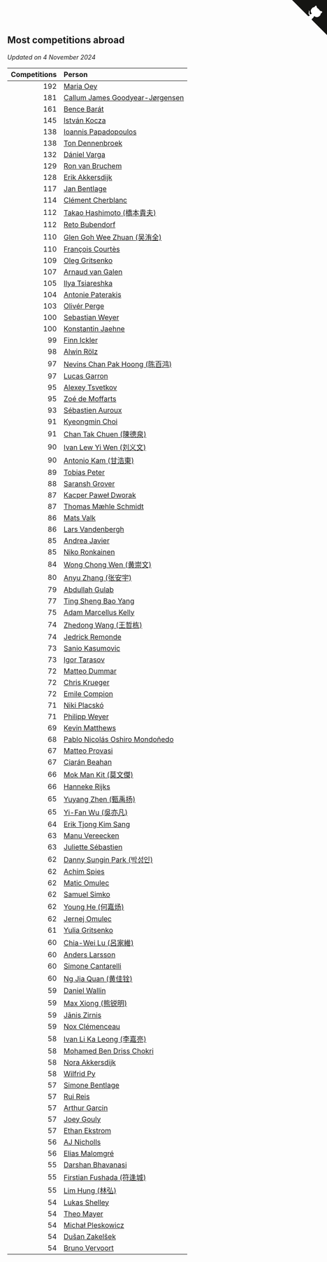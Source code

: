 ## Most competitions abroad

*Updated on  4 November 2024*

| Competitions | Person |
| ---: | :--- |
| 192 | [Maria Oey](https://www.worldcubeassociation.org/persons/2007OEYM01) |
| 181 | [Callum James Goodyear-Jørgensen](https://www.worldcubeassociation.org/persons/2012GOOD02) |
| 161 | [Bence Barát](https://www.worldcubeassociation.org/persons/2008BARA01) |
| 145 | [István Kocza](https://www.worldcubeassociation.org/persons/2005KOCZ01) |
| 138 | [Ioannis Papadopoulos](https://www.worldcubeassociation.org/persons/2013PAPA01) |
| 138 | [Ton Dennenbroek](https://www.worldcubeassociation.org/persons/2003DENN01) |
| 132 | [Dániel Varga](https://www.worldcubeassociation.org/persons/2008VARG01) |
| 129 | [Ron van Bruchem](https://www.worldcubeassociation.org/persons/2003BRUC01) |
| 128 | [Erik Akkersdijk](https://www.worldcubeassociation.org/persons/2005AKKE01) |
| 117 | [Jan Bentlage](https://www.worldcubeassociation.org/persons/2010BENT01) |
| 114 | [Clément Cherblanc](https://www.worldcubeassociation.org/persons/2014CHER05) |
| 112 | [Takao Hashimoto (橋本貴夫)](https://www.worldcubeassociation.org/persons/2007HASH01) |
| 112 | [Reto Bubendorf](https://www.worldcubeassociation.org/persons/2012BUBE01) |
| 110 | [Glen Goh Wee Zhuan (吴洧全)](https://www.worldcubeassociation.org/persons/2015ZHUA01) |
| 110 | [François Courtès](https://www.worldcubeassociation.org/persons/2008COUR01) |
| 109 | [Oleg Gritsenko](https://www.worldcubeassociation.org/persons/2011GRIT01) |
| 107 | [Arnaud van Galen](https://www.worldcubeassociation.org/persons/2006GALE01) |
| 105 | [Ilya Tsiareshka](https://www.worldcubeassociation.org/persons/2012TERE01) |
| 104 | [Antonie Paterakis](https://www.worldcubeassociation.org/persons/2012PATE01) |
| 103 | [Olivér Perge](https://www.worldcubeassociation.org/persons/2007PERG01) |
| 100 | [Sebastian Weyer](https://www.worldcubeassociation.org/persons/2010WEYE02) |
| 100 | [Konstantin Jaehne](https://www.worldcubeassociation.org/persons/2015JAEH01) |
| 99 | [Finn Ickler](https://www.worldcubeassociation.org/persons/2012ICKL01) |
| 98 | [Alwin Rölz](https://www.worldcubeassociation.org/persons/2016ROLZ01) |
| 97 | [Nevins Chan Pak Hoong (陈百鸿)](https://www.worldcubeassociation.org/persons/2010CHAN20) |
| 97 | [Lucas Garron](https://www.worldcubeassociation.org/persons/2006GARR01) |
| 95 | [Alexey Tsvetkov](https://www.worldcubeassociation.org/persons/2017TSVE02) |
| 95 | [Zoé de Moffarts](https://www.worldcubeassociation.org/persons/2010MOFF02) |
| 93 | [Sébastien Auroux](https://www.worldcubeassociation.org/persons/2008AURO01) |
| 91 | [Kyeongmin Choi](https://www.worldcubeassociation.org/persons/2017CHOI07) |
| 91 | [Chan Tak Chuen (陳德泉)](https://www.worldcubeassociation.org/persons/2007CHUE01) |
| 90 | [Ivan Lew Yi Wen (刘义文)](https://www.worldcubeassociation.org/persons/2012WENI01) |
| 90 | [Antonio Kam (甘浩東)](https://www.worldcubeassociation.org/persons/2017TUNG13) |
| 89 | [Tobias Peter](https://www.worldcubeassociation.org/persons/2014PETE03) |
| 88 | [Saransh Grover](https://www.worldcubeassociation.org/persons/2014GROV01) |
| 87 | [Kacper Paweł Dworak](https://www.worldcubeassociation.org/persons/2020DWOR01) |
| 87 | [Thomas Mæhle Schmidt](https://www.worldcubeassociation.org/persons/2013SCHM02) |
| 86 | [Mats Valk](https://www.worldcubeassociation.org/persons/2007VALK01) |
| 86 | [Lars Vandenbergh](https://www.worldcubeassociation.org/persons/2003VAND01) |
| 85 | [Andrea Javier](https://www.worldcubeassociation.org/persons/2010JAVI01) |
| 85 | [Niko Ronkainen](https://www.worldcubeassociation.org/persons/2010RONK01) |
| 84 | [Wong Chong Wen (黄崇文)](https://www.worldcubeassociation.org/persons/2014WENW01) |
| 80 | [Anyu Zhang (张安宇)](https://www.worldcubeassociation.org/persons/2012ZHAN08) |
| 79 | [Abdullah Gulab](https://www.worldcubeassociation.org/persons/2014GULA02) |
| 77 | [Ting Sheng Bao Yang](https://www.worldcubeassociation.org/persons/2008BAOY01) |
| 75 | [Adam Marcellus Kelly](https://www.worldcubeassociation.org/persons/2016KELL10) |
| 74 | [Zhedong Wang (王哲栋)](https://www.worldcubeassociation.org/persons/2015WANG83) |
| 74 | [Jedrick Remonde](https://www.worldcubeassociation.org/persons/2008REMO01) |
| 73 | [Sanio Kasumovic](https://www.worldcubeassociation.org/persons/2009KASU01) |
| 73 | [Igor Tarasov](https://www.worldcubeassociation.org/persons/2016TARA04) |
| 72 | [Matteo Dummar](https://www.worldcubeassociation.org/persons/2017DUMM01) |
| 72 | [Chris Krueger](https://www.worldcubeassociation.org/persons/2006KRUE01) |
| 72 | [Emile Compion](https://www.worldcubeassociation.org/persons/2007COMP01) |
| 71 | [Niki Placskó](https://www.worldcubeassociation.org/persons/2008PLAC01) |
| 71 | [Philipp Weyer](https://www.worldcubeassociation.org/persons/2010WEYE01) |
| 69 | [Kevin Matthews](https://www.worldcubeassociation.org/persons/2010MATT02) |
| 68 | [Pablo Nicolás Oshiro Mondoñedo](https://www.worldcubeassociation.org/persons/2010MOND01) |
| 67 | [Matteo Provasi](https://www.worldcubeassociation.org/persons/2009PROV01) |
| 67 | [Ciarán Beahan](https://www.worldcubeassociation.org/persons/2012BEAH01) |
| 66 | [Mok Man Kit (莫文傑)](https://www.worldcubeassociation.org/persons/2009KITM01) |
| 66 | [Hanneke Rijks](https://www.worldcubeassociation.org/persons/2008RIJK01) |
| 65 | [Yuyang Zhen (甄禹扬)](https://www.worldcubeassociation.org/persons/2013ZHEN11) |
| 65 | [Yi-Fan Wu (吳亦凡)](https://www.worldcubeassociation.org/persons/2010WUIF01) |
| 64 | [Erik Tjong Kim Sang](https://www.worldcubeassociation.org/persons/2018SANG01) |
| 63 | [Manu Vereecken](https://www.worldcubeassociation.org/persons/2010VERE01) |
| 63 | [Juliette Sébastien](https://www.worldcubeassociation.org/persons/2014SEBA01) |
| 62 | [Danny Sungin Park (박성인)](https://www.worldcubeassociation.org/persons/2015PARK13) |
| 62 | [Achim Spies](https://www.worldcubeassociation.org/persons/2021SPIE01) |
| 62 | [Matic Omulec](https://www.worldcubeassociation.org/persons/2010OMUL02) |
| 62 | [Samuel Simko](https://www.worldcubeassociation.org/persons/2016SIMK01) |
| 62 | [Young He (何嘉炀)](https://www.worldcubeassociation.org/persons/2014HEYO01) |
| 62 | [Jernej Omulec](https://www.worldcubeassociation.org/persons/2010OMUL01) |
| 61 | [Yulia Gritsenko](https://www.worldcubeassociation.org/persons/2012SIDO01) |
| 60 | [Chia-Wei Lu (呂家維)](https://www.worldcubeassociation.org/persons/2007LUCH01) |
| 60 | [Anders Larsson](https://www.worldcubeassociation.org/persons/2003LARS01) |
| 60 | [Simone Cantarelli](https://www.worldcubeassociation.org/persons/2012CANT02) |
| 60 | [Ng Jia Quan (黄佳铨)](https://www.worldcubeassociation.org/persons/2015QUAN03) |
| 59 | [Daniel Wallin](https://www.worldcubeassociation.org/persons/2013WALL03) |
| 59 | [Max Xiong (熊锐明)](https://www.worldcubeassociation.org/persons/2015XION03) |
| 59 | [Jānis Zirnis](https://www.worldcubeassociation.org/persons/2013ZIRN01) |
| 59 | [Nox Clémenceau](https://www.worldcubeassociation.org/persons/2015CLEM03) |
| 58 | [Ivan Li Ka Leong (李嘉亮)](https://www.worldcubeassociation.org/persons/2015LEON02) |
| 58 | [Mohamed Ben Driss Chokri](https://www.worldcubeassociation.org/persons/2015CHOK01) |
| 58 | [Nora Akkersdijk](https://www.worldcubeassociation.org/persons/2009CHRI03) |
| 58 | [Wilfrid Py](https://www.worldcubeassociation.org/persons/2016PYWI01) |
| 57 | [Simone Bentlage](https://www.worldcubeassociation.org/persons/2014OHLE01) |
| 57 | [Rui Reis](https://www.worldcubeassociation.org/persons/2015REIS02) |
| 57 | [Arthur Garcin](https://www.worldcubeassociation.org/persons/2014GARC27) |
| 57 | [Joey Gouly](https://www.worldcubeassociation.org/persons/2007GOUL01) |
| 57 | [Ethan Ekstrom](https://www.worldcubeassociation.org/persons/2018EKST01) |
| 56 | [AJ Nicholls](https://www.worldcubeassociation.org/persons/2015NICH04) |
| 56 | [Elias Malomgré](https://www.worldcubeassociation.org/persons/2017MALO02) |
| 55 | [Darshan Bhavanasi](https://www.worldcubeassociation.org/persons/2022BHAV01) |
| 55 | [Firstian Fushada (符逢城)](https://www.worldcubeassociation.org/persons/2015FUSH01) |
| 55 | [Lim Hung (林弘)](https://www.worldcubeassociation.org/persons/2016HUNG08) |
| 54 | [Lukas Shelley](https://www.worldcubeassociation.org/persons/2016SHEL03) |
| 54 | [Theo Mayer](https://www.worldcubeassociation.org/persons/2012MAYE01) |
| 54 | [Michał Pleskowicz](https://www.worldcubeassociation.org/persons/2009PLES01) |
| 54 | [Dušan Zakelšek](https://www.worldcubeassociation.org/persons/2012ZAKE02) |
| 54 | [Bruno Vervoort](https://www.worldcubeassociation.org/persons/2011VERV01) |


<a href="https://github.com/jonatanklosko/wca_statistics" class="github-corner" aria-label="View source on Github"><svg width="80" height="80" viewBox="0 0 250 250" style="fill:#151513; color:#fff; position: absolute; top: 0; border: 0; right: 0;" aria-hidden="true"><path d="M0,0 L115,115 L130,115 L142,142 L250,250 L250,0 Z"></path><path d="M128.3,109.0 C113.8,99.7 119.0,89.6 119.0,89.6 C122.0,82.7 120.5,78.6 120.5,78.6 C119.2,72.0 123.4,76.3 123.4,76.3 C127.3,80.9 125.5,87.3 125.5,87.3 C122.9,97.6 130.6,101.9 134.4,103.2" fill="currentColor" style="transform-origin: 130px 106px;" class="octo-arm"></path><path d="M115.0,115.0 C114.9,115.1 118.7,116.5 119.8,115.4 L133.7,101.6 C136.9,99.2 139.9,98.4 142.2,98.6 C133.8,88.0 127.5,74.4 143.8,58.0 C148.5,53.4 154.0,51.2 159.7,51.0 C160.3,49.4 163.2,43.6 171.4,40.1 C171.4,40.1 176.1,42.5 178.8,56.2 C183.1,58.6 187.2,61.8 190.9,65.4 C194.5,69.0 197.7,73.2 200.1,77.6 C213.8,80.2 216.3,84.9 216.3,84.9 C212.7,93.1 206.9,96.0 205.4,96.6 C205.1,102.4 203.0,107.8 198.3,112.5 C181.9,128.9 168.3,122.5 157.7,114.1 C157.9,116.9 156.7,120.9 152.7,124.9 L141.0,136.5 C139.8,137.7 141.6,141.9 141.8,141.8 Z" fill="currentColor" class="octo-body"></path></svg></a><style>.github-corner:hover .octo-arm{animation:octocat-wave 560ms ease-in-out}@keyframes octocat-wave{0%,100%{transform:rotate(0)}20%,60%{transform:rotate(-25deg)}40%,80%{transform:rotate(10deg)}}@media (max-width:500px){.github-corner:hover .octo-arm{animation:none}.github-corner .octo-arm{animation:octocat-wave 560ms ease-in-out}}</style>
